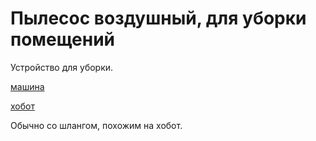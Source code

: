 # Пылесос воздушный, для уборки помещений

Устройство для уборки.

[машина](./meta_mashina.md)

[хобот](./meta_hobot.md)

Обычно со шлангом, похожим на хобот.